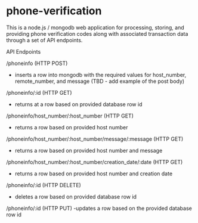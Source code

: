# phone-verification

This is a node.js / mongodb web application for processing, storing, and providing phone verification codes along with associated 
transaction data through a set of API endpoints. 

API Endpoints

/phoneinfo (HTTP POST) 
- inserts a row into mongodb with the required values for host_number, remote_number, and message (TBD - add example of the post body)

/phoneinfo/:id (HTTP GET)
- returns at a row based on provided database row id

/phoneinfo/host_number/:host_number (HTTP GET)
- returns a row based on provided host number

/phoneinfo/host_number/:host_number/message/:message (HTTP GET)
- returns a row based on provided host number and message

/phoneinfo/host_number/:host_number/creation_date/:date (HTTP GET)
- returns a row based on provided host number and creation date

/phoneinfo/:id (HTTP DELETE)
- deletes a row based on provided database row id

/phoneinfo/:id (HTTP PUT)
-updates a row based on the provided database row id
